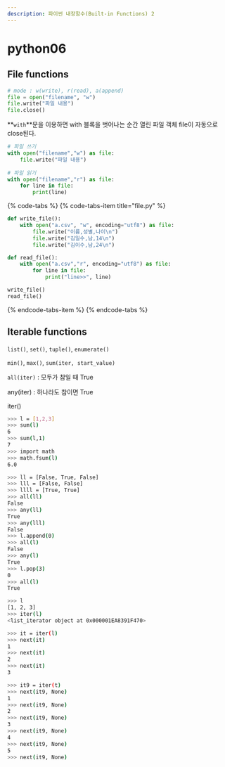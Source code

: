 ```yaml
---
description: 파이썬 내장함수(Built-in Functions) 2
---
```


# python06

## File functions

```python
# mode : w(write), r(read), a(append)
file = open("filename", "w") 
file.write("파일 내용")
file.close()
```

**`with`**문을 이용하면 with 블록을 벗어나는 순간 열린 파일 객체 file이 자동으로 close된다.

```python
# 파일 쓰기
with open("filename","w") as file:
    file.write("파일 내용")
    
# 파일 읽기
with open("filename","r") as file:
    for line in file:
        print(line)
```

{% code-tabs %}
{% code-tabs-item title="file.py" %}
```python
def write_file():
    with open("a.csv", "w", encoding="utf8") as file:
        file.write("이름,성별,나이\n")
        file.write("김일수,남,14\n")
        file.write("김이수,남,24\n")

def read_file():
    with open("a.csv","r", encoding="utf8") as file:
        for line in file:
            print("line>>", line)

write_file()
read_file()
```
{% endcode-tabs-item %}
{% endcode-tabs %}

## Iterable functions

`list()`, `set()`, `tuple()`, `enumerate()`

`min()`, `max()`, `sum(iter, start_value)`

`all(iter)` : 모두가 참일 때 True

any\(iter\) : 하나라도 참이면 True

iter\(\) 

```bash
>>> l = [1,2,3]
>>> sum(l)
6
>>> sum(l,1)
7
>>> import math
>>> math.fsum(l)
6.0

>>> ll = [False, True, False]
>>> lll = [False, False]
>>> llll = [True, True]
>>> all(ll)
False
>>> any(ll)
True
>>> any(lll)
False
>>> l.append(0)
>>> all(l)
False
>>> any(l)
True
>>> l.pop(3)
0
>>> all(l)
True
```

```bash
>>> l
[1, 2, 3]
>>> iter(l)
<list_iterator object at 0x000001EA8391F470>

>>> it = iter(l)
>>> next(it)
1
>>> next(it)
2
>>> next(it)
3

>>> it9 = iter(t)
>>> next(it9, None)
1
>>> next(it9, None)
2
>>> next(it9, None)
3
>>> next(it9, None)
4
>>> next(it9, None)
5
>>> next(it9, None)

```

